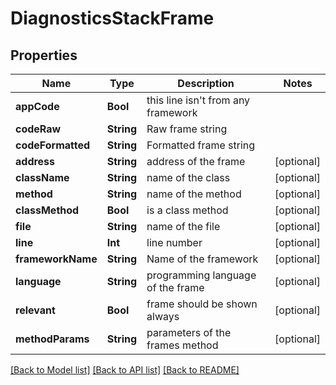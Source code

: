 # DiagnosticsStackFrame

## Properties
Name | Type | Description | Notes
------------ | ------------- | ------------- | -------------
**appCode** | **Bool** | this line isn&#39;t from any framework | 
**codeRaw** | **String** | Raw frame string | 
**codeFormatted** | **String** | Formatted frame string | 
**address** | **String** | address of the frame | [optional] 
**className** | **String** | name of the class | [optional] 
**method** | **String** | name of the method | [optional] 
**classMethod** | **Bool** | is a class method | [optional] 
**file** | **String** | name of the file | [optional] 
**line** | **Int** | line number | [optional] 
**frameworkName** | **String** | Name of the framework | [optional] 
**language** | **String** | programming language of the frame | [optional] 
**relevant** | **Bool** | frame should be shown always | [optional] 
**methodParams** | **String** | parameters of the frames method | [optional] 

[[Back to Model list]](../README.md#documentation-for-models) [[Back to API list]](../README.md#documentation-for-api-endpoints) [[Back to README]](../README.md)


